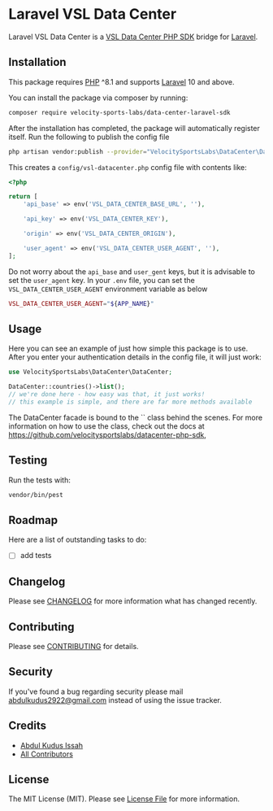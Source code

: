 # Laravel VSL Data Center

Laravel VSL Data Center is a [VSL Data Center PHP SDK](https://github.com/velocitysportslabs/datacenter-php-sdk) bridge for [Laravel](https://laravel.com/).

## Installation

This package requires [PHP](https://www.php.net/) ^8.1 and supports [Laravel](https://laravel.com/) 10 and above.

You can install the package via composer by running:

```bash
composer require velocity-sports-labs/data-center-laravel-sdk
```

After the installation has completed, the package will automatically register itself.
Run the following to publish the config file

```bash
php artisan vendor:publish --provider="VelocitySportsLabs\DataCenter\DataCenterServiceProvider"
```

This creates a `config/vsl-datacenter.php` config file with contents like:

```php
<?php

return [
    'api_base' => env('VSL_DATA_CENTER_BASE_URL', ''),

    'api_key' => env('VSL_DATA_CENTER_KEY'),

    'origin' => env('VSL_DATA_CENTER_ORIGIN'),

    'user_agent' => env('VSL_DATA_CENTER_USER_AGENT', ''),
];
```

Do not worry about the `api_base` and `user_gent` keys, but it is advisable to set the `user_agent` key. In your `.env` file, you can set the `VSL_DATA_CENTER_USER_AGENT` environment variable as below

```php
VSL_DATA_CENTER_USER_AGENT="${APP_NAME}"
```

## Usage

Here you can see an example of just how simple this package is to use. After you enter your authentication details in the config file, it will just work:

```php
use VelocitySportsLabs\DataCenter\DataCenter;

DataCenter::countries()->list();
// we're done here - how easy was that, it just works!
// this example is simple, and there are far more methods available
```

The DataCenter facade is bound to the `` class behind the scenes. For more information on how to use the class, check out the docs at <https://github.com/velocitysportslabs/datacenter-php-sdk>,

## Testing

Run the tests with:

``` bash
vendor/bin/pest
```

## Roadmap

Here are a list of outstanding tasks to do:

* [ ] add tests

## Changelog

Please see [CHANGELOG](CHANGELOG.md) for more information what has changed recently.

## Contributing

Please see [CONTRIBUTING](CONTRIBUTING.md) for details.

## Security

If you've found a bug regarding security please mail [abdulkudus2922@gmail.com](mailto:abdulkudus2922@gmail.com) instead of using the issue tracker.

## Credits

* [Abdul Kudus Issah](https://github.com/alhaji-aki)
* [All Contributors](../../contributors)

## License

The MIT License (MIT). Please see [License File](LICENSE) for more information.
